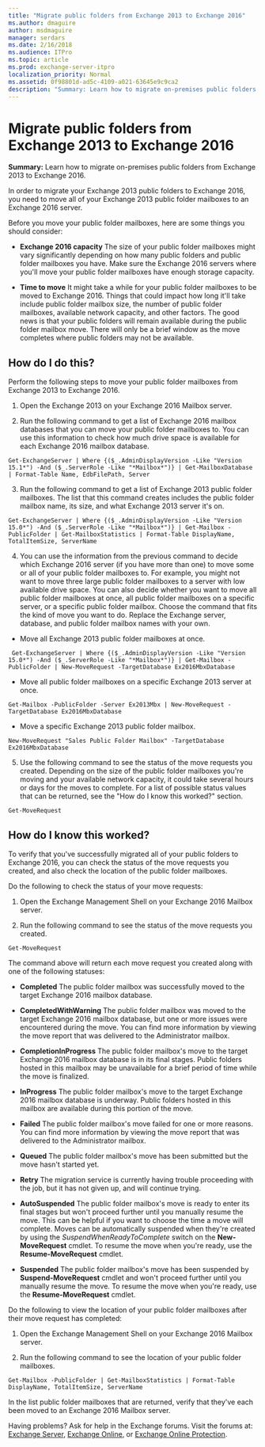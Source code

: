 ```yaml
---
title: "Migrate public folders from Exchange 2013 to Exchange 2016"
ms.author: dmaguire
author: msdmaguire
manager: serdars
ms.date: 2/16/2018
ms.audience: ITPro
ms.topic: article
ms.prod: exchange-server-itpro
localization_priority: Normal
ms.assetid: 0f98801d-ad5c-4109-a021-63645e9c9ca2
description: "Summary: Learn how to migrate on-premises public folders from Exchange 2013 to Exchange 2016."
---
```


# Migrate public folders from Exchange 2013 to Exchange 2016

 **Summary:** Learn how to migrate on-premises public folders from Exchange 2013 to Exchange 2016. 
  
In order to migrate your Exchange 2013 public folders to Exchange 2016, you need to move all of your Exchange 2013 public folder mailboxes to an Exchange 2016 server.
  
Before you move your public folder mailboxes, here are some things you should consider:
  
- **Exchange 2016 capacity** The size of your public folder mailboxes might vary significantly depending on how many public folders and public folder mailboxes you have. Make sure the Exchange 2016 servers where you'll move your public folder mailboxes have enough storage capacity. 
    
- **Time to move** It might take a while for your public folder mailboxes to be moved to Exchange 2016. Things that could impact how long it'll take include public folder mailbox size, the number of public folder mailboxes, available network capacity, and other factors. The good news is that your public folders will remain available during the public folder mailbox move. There will only be a brief window as the move completes where public folders may not be available. 
    
## How do I do this?

Perform the following steps to move your public folder mailboxes from Exchange 2013 to Exchange 2016.
  
1. Open the Exchange 2013 on your Exchange 2016 Mailbox server.
    
2. Run the following command to get a list of Exchange 2016 mailbox databases that you can move your public folder mailboxes to. You can use this information to check how much drive space is available for each Exchange 2016 mailbox database.
    
  ```
  Get-ExchangeServer | Where {($_.AdminDisplayVersion -Like "Version 15.1*") -And ($_.ServerRole -Like "*Mailbox*")} | Get-MailboxDatabase | Format-Table Name, EdbFilePath, Server
  ```

3. Run the following command to get a list of Exchange 2013 public folder mailboxes. The list that this command creates includes the public folder mailbox name, its size, and what Exchange 2013 server it's on.
    
  ```
  Get-ExchangeServer | Where {($_.AdminDisplayVersion -Like "Version 15.0*") -And ($_.ServerRole -Like "*Mailbox*")} | Get-Mailbox -PublicFolder | Get-MailboxStatistics | Format-Table DisplayName, TotalItemSize, ServerName
  ```

4. You can use the information from the previous command to decide which Exchange 2016 server (if you have more than one) to move some or all of your public folder mailboxes to. For example, you might not want to move three large public folder mailboxes to a server with low available drive space. You can also decide whether you want to move all public folder mailboxes at once, all public folder mailboxes on a specific server, or a specific public folder mailbox. Choose the command that fits the kind of move you want to do. Replace the Exchange server, database, and public folder mailbox names with your own.
    
  - Move all Exchange 2013 public folder mailboxes at once.
    
  ```
   Get-ExchangeServer | Where {($_.AdminDisplayVersion -Like "Version 15.0*") -And ($_.ServerRole -Like "*Mailbox*")} | Get-Mailbox -PublicFolder | New-MoveRequest -TargetDatabase Ex2016MbxDatabase
  ```

  - Move all public folder mailboxes on a specific Exchange 2013 server at once.
    
  ```
  Get-Mailbox -PublicFolder -Server Ex2013Mbx | New-MoveRequest -TargetDatabase Ex2016MbxDatabase
  ```

  - Move a specific Exchange 2013 public folder mailbox.
    
  ```
  New-MoveRequest "Sales Public Folder Mailbox" -TargetDatabase Ex2016MbxDatabase
  ```

5. Use the following command to see the status of the move requests you created. Depending on the size of the public folder mailboxes you're moving and your available network capacity, it could take several hours or days for the moves to complete. For a list of possible status values that can be returned, see the "How do I know this worked?" section.
    
  ```
  Get-MoveRequest
  ```

## How do I know this worked?

To verify that you've successfully migrated all of your public folders to Exchange 2016, you can check the status of the move requests you created, and also check the location of the public folder mailboxes.
  
Do the following to check the status of your move requests:
  
1. Open the Exchange Management Shell on your Exchange 2016 Mailbox server.
    
2. Run the following command to see the status of the move requests you created.
    
  ```
  Get-MoveRequest
  ```

The command above will return each move request you created along with one of the following statuses:
  
- **Completed** The public folder mailbox was successfully moved to the target Exchange 2016 mailbox database. 
    
- **CompletedWithWarning** The public folder mailbox was moved to the target Exchange 2016 mailbox database, but one or more issues were encountered during the move. You can find more information by viewing the move report that was delivered to the Administrator mailbox. 
    
- **CompletionInProgress** The public folder mailbox's move to the target Exchange 2016 mailbox database is in its final stages. Public folders hosted in this mailbox may be unavailable for a brief period of time while the move is finalized. 
    
- **InProgress** The public folder mailbox's move to the target Exchange 2016 mailbox database is underway. Public folders hosted in this mailbox are available during this portion of the move. 
    
- **Failed** The public folder mailbox's move failed for one or more reasons. You can find more information by viewing the move report that was delivered to the Administrator mailbox. 
    
- **Queued** The public folder mailbox's move has been submitted but the move hasn't started yet. 
    
- **Retry** The migration service is currently having trouble proceeding with the job, but it has not given up, and will continue trying. 
    
- **AutoSuspended** The public folder mailbox's move is ready to enter its final stages but won't proceed further until you manually resume the move. This can be helpful if you want to choose the time a move will complete. Moves can be automatically suspended when they're created by using the _SuspendWhenReadyToComplete_ switch on the **New-MoveRequest** cmdlet. To resume the move when you're ready, use the **Resume-MoveRequest** cmdlet. 
    
- **Suspended** The public folder mailbox's move has been suspended by **Suspend-MoveRequest** cmdlet and won't proceed further until you manually resume the move. To resume the move when you're ready, use the **Resume-MoveRequest** cmdlet. 
    
Do the following to view the location of your public folder mailboxes after their move request has completed:
  
1. Open the Exchange Management Shell on your Exchange 2016 Mailbox server.
    
2. Run the following command to see the location of your public folder mailboxes.
    
  ```
  Get-Mailbox -PublicFolder | Get-MailboxStatistics | Format-Table DisplayName, TotalItemSize, ServerName
  ```

In the list public folder mailboxes that are returned, verify that they've each been moved to an Exchange 2016 Mailbox server.
  
Having problems? Ask for help in the Exchange forums. Visit the forums at: [Exchange Server](https://go.microsoft.com/fwlink/p/?linkId=60612), [Exchange Online](https://go.microsoft.com/fwlink/p/?linkId=267542), or [Exchange Online Protection](https://go.microsoft.com/fwlink/p/?linkId=285351).
  

